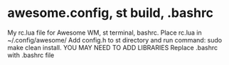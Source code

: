 # awesome.config, st build, .bashrc
My rc.lua file for Awesome WM, st terminal, bashrc.
Place rc.lua in ~/.config/awesome/
Add config.h to st directory and run command: sudo make clean install. YOU MAY NEED TO ADD LIBRARIES
Replace .bashrc with .bashrc file
